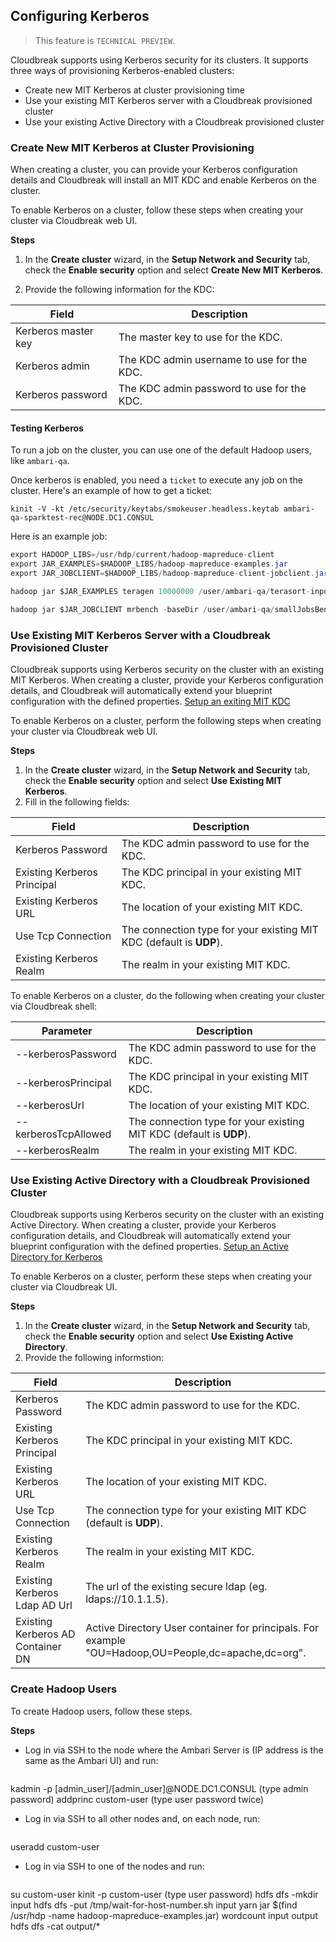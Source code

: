 ## Configuring Kerberos

> This feature is `TECHNICAL PREVIEW`.

Cloudbreak supports using Kerberos security for its clusters. It supports three ways of provisioning Kerberos-enabled clusters:

* Create new MIT Kerberos at cluster provisioning time  
* Use your existing MIT Kerberos server with a Cloudbreak provisioned cluster  
* Use your existing Active Directory with a Cloudbreak provisioned cluster  

### Create New MIT Kerberos at Cluster Provisioning

When creating a cluster, you can provide your Kerberos configuration details and Cloudbreak will install an MIT KDC and enable Kerberos on the cluster.

To enable Kerberos on a cluster, follow these steps when creating your cluster via Cloudbreak web UI.

**Steps**

1. In the **Create cluster** wizard, in the **Setup Network and Security** tab, check the **Enable security** option and select **Create New MIT Kerberos**.

2. Provide the following information for the KDC:

| Field | Description |
|---|---|
| Kerberos master key | The master key to use for the KDC. |
| Kerberos admin | The KDC admin username to use for the KDC. |
| Kerberos password | The KDC admin password to use for the KDC. |


#### Testing Kerberos

To run a job on the cluster, you can use one of the default Hadoop users, like `ambari-qa`.

Once kerberos is enabled, you need a `ticket` to execute any job on the cluster. Here's an example of how to get a ticket:

```
kinit -V -kt /etc/security/keytabs/smokeuser.headless.keytab ambari-qa-sparktest-rec@NODE.DC1.CONSUL
```

Here is an example job:
```java
export HADOOP_LIBS=/usr/hdp/current/hadoop-mapreduce-client
export JAR_EXAMPLES=$HADOOP_LIBS/hadoop-mapreduce-examples.jar
export JAR_JOBCLIENT=$HADOOP_LIBS/hadoop-mapreduce-client-jobclient.jar

hadoop jar $JAR_EXAMPLES teragen 10000000 /user/ambari-qa/terasort-input

hadoop jar $JAR_JOBCLIENT mrbench -baseDir /user/ambari-qa/smallJobsBenchmark -numRuns 5 -maps 10 -reduces 5 -inputLines 10 -inputType ascending
```

### Use Existing MIT Kerberos Server with a Cloudbreak Provisioned Cluster

Cloudbreak supports using Kerberos security on the cluster with an existing MIT Kerberos. When creating a cluster, provide your Kerberos configuration details, and Cloudbreak will automatically extend your blueprint configuration with the defined properties. [Setup an exiting MIT KDC](https://docs.hortonworks.com/HDPDocuments/Ambari-2.2.0.0/bk_Ambari_Security_Guide/content/_use_an_exisiting_mit_kdc.html)

To enable Kerberos on a cluster, perform the following steps when creating your cluster via Cloudbreak web UI.

**Steps**

1. In the **Create cluster** wizard, in the **Setup Network and Security** tab, check the **Enable security** option and select **Use Existing MIT Kerberos**.
2. Fill in the following fields:

| Field | Description |
|---|---|
| Kerberos Password | The KDC admin password to use for the KDC. |
| Existing Kerberos Principal | The KDC principal in your existing MIT KDC. |
| Existing Kerberos URL | The location of your existing MIT KDC. |
| Use Tcp Connection | The connection type for your existing MIT KDC (default is **UDP**). |
| Existing Kerberos Realm | The realm in your existing MIT KDC. |

To enable Kerberos on a cluster, do the following when creating your cluster via Cloudbreak shell:

| Parameter | Description |
|---|---|
| --kerberosPassword | The KDC admin password to use for the KDC. |
| --kerberosPrincipal | The KDC principal in your existing MIT KDC. |
| --kerberosUrl | The location of your existing MIT KDC. |
| --kerberosTcpAllowed | The connection type for your existing MIT KDC (default is **UDP**). |
| --kerberosRealm | The realm in your existing MIT KDC. |

### Use Existing Active Directory with a Cloudbreak Provisioned Cluster

Cloudbreak supports using Kerberos security on the cluster with an existing Active Directory. When creating a cluster, provide your Kerberos configuration details, and Cloudbreak will automatically extend your blueprint configuration with the defined properties. [Setup an Active Directory for Kerberos](https://docs.hortonworks.com/HDPDocuments/Ambari-2.2.0.0/bk_Ambari_Security_Guide/content/_use_an_existing_active_directory_domain.html)

To enable Kerberos on a cluster, perform these steps when creating your cluster via Cloudbreak UI.

**Steps**

1. In the **Create cluster** wizard, in the **Setup Network and Security** tab, check the **Enable security** option and select **Use Existing Active Directory**.
2. Provide the following informstion:

| Field | Description |
|---|---|
| Kerberos Password | The KDC admin password to use for the KDC. |
| Existing Kerberos Principal | The KDC principal in your existing MIT KDC. |
| Existing Kerberos URL | The location of your existing MIT KDC. |
| Use Tcp Connection | The connection type for your existing MIT KDC (default is **UDP**). |
| Existing Kerberos Realm | The realm in your existing MIT KDC. |
| Existing Kerberos Ldap AD Url | The url of the existing secure ldap (eg. ldaps://10.1.1.5). |
| Existing Kerberos AD Container DN | Active Directory User container for principals. For example "OU=Hadoop,OU=People,dc=apache,dc=org". |


### Create Hadoop Users

To create Hadoop users, follow these steps.

**Steps**

* Log in via SSH to the node where the Ambari Server is (IP address is the same as the Ambari UI) and run:

    <pre>
kadmin -p [admin_user]/[admin_user]@NODE.DC1.CONSUL (type admin password)
addprinc custom-user (type user password twice)
</pre>

* Log in via SSH to all other nodes and, on each node, run:

    <pre>
useradd custom-user
</pre>

* Log in via SSH to one of the nodes and run:

    <pre>
su custom-user
kinit -p custom-user (type user password)
hdfs dfs -mkdir input
hdfs dfs -put /tmp/wait-for-host-number.sh input
yarn jar $(find /usr/hdp -name hadoop-mapreduce-examples.jar) wordcount input output
hdfs dfs -cat output/*
</pre>
